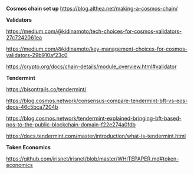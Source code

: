 
**Cosmos chain set up**
https://blog.althea.net/making-a-cosmos-chain/


**Validators**



https://medium.com/@kidinamoto/tech-choices-for-cosmos-validators-27c7242061ea

https://medium.com/@kidinamoto/key-management-choices-for-cosmos-validators-29b910af23c0

https://crypto.org/docs/chain-details/module_overview.html#validator


**Tendermint**

https://bisontrails.co/tendermint/

https://blog.cosmos.network/consensus-compare-tendermint-bft-vs-eos-dpos-46c5bca7204b

https://blog.cosmos.network/tendermint-explained-bringing-bft-based-pos-to-the-public-blockchain-domain-f22e274a0fdb

https://docs.tendermint.com/master/introduction/what-is-tendermint.html



**Token Economics**

https://github.com/irisnet/irisnet/blob/master/WHITEPAPER.md#token-economics

